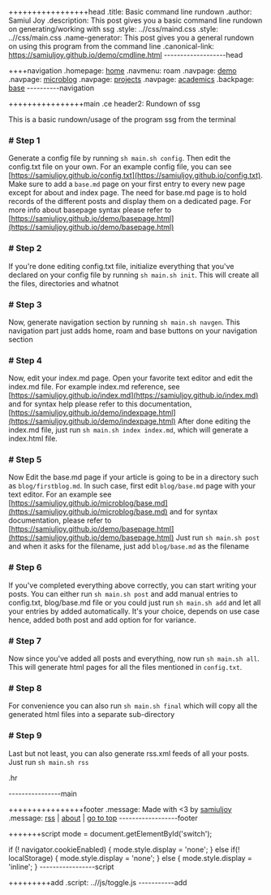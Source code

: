 +++++++++++++++++head
.title: Basic command line rundown
.author: Samiul Joy
.description: This post gives you a basic command line rundown on generating/working with ssg
.style: ..//css/maind.css
.style: ..//css/main.css
.name-generator: This post gives you a general rundown on using this program from the command line
.canonical-link: https://samiuljoy.github.io/demo/cmdline.html
-------------------head

++++navigation
.homepage: [home](..//index.html)
.navmenu: roam
.navpage: [demo](..//demo/base.html)
.navpage: [microblog](..//microblog/base.html)
.navpage: [projects](..//projects/base.html)
.navpage: [academics](..//academics/base.html)
.backpage: [base](base.html)
----------navigation

++++++++++++++++main
.ce header2: Rundown of ssg

This is a basic rundown/usage of the program ssg from the terminal

### # Step 1

Generate a config file by running `sh main.sh config`. Then edit the config.txt file on your own. For an example config file, you can see [https://samiuljoy.github.io/config.txt](https://samiuljoy.github.io/config.txt). Make sure to add a `base.md` page on your first entry to every new page except for about and index page. The need for base.md page is to hold records of the different posts and display them on a dedicated page. For more info about basepage syntax please refer to [https://samiuljoy.github.io/demo/basepage.html](https://samiuljoy.github.io/demo/basepage.html)

### # Step 2

If you're done editing config.txt file, initialize everything that you've declared on your config file by running `sh main.sh init`. This will create all the files, directories and whatnot

### # Step 3

Now, generate navigation section by running `sh main.sh navgen`. This navigation part just adds home, roam and base buttons on your navigation section

### # Step 4

Now, edit your index.md page. Open your favorite text editor and edit the index.md file. For example index.md reference, see [https://samiuljoy.github.io/index.md](https://samiuljoy.github.io/index.md) and for syntax help please refer to this documentation, [https://samiuljoy.github.io/demo/indexpage.html](https://samiuljoy.github.io/demo/indexpage.html) After done editing the index.md file, just run `sh main.sh index index.md`, which will generate a index.html file.

### # Step 5

Now Edit the base.md page if your article is going to be in a directory such as `blog/firstblog.md`. In such case, first edit `blog/base.md` page with your text editor. For an example see [https://samiuljoy.github.io/microblog/base.md](https://samiuljoy.github.io/microblog/base.md) and for syntax documentation, please refer to [https://samiuljoy.github.io/demo/basepage.html](https://samiuljoy.github.io/demo/basepage.html) Just run `sh main.sh post` and when it asks for the filename, just add `blog/base.md` as the filename

### # Step 6

If you've completed everything above correctly, you can start writing your posts. You can either run `sh main.sh post` and add manual entries to config.txt, blog/base.md file or you could just run `sh main.sh add` and let all your entries by added automatically. It's your choice, depends on use case hence, added both post and add option for for variance.

### # Step 7

Now since you've added all posts and everything, now run `sh main.sh all`. This will generate html pages for all the files mentioned in `config.txt`.

### # Step 8

For convenience you can also run `sh main.sh final` which will copy all the generated html files into a separate sub-directory
### # Step 9

Last but not least, you can also generate rss.xml feeds of all your posts. Just run `sh main.sh rss`

.hr

----------------main

++++++++++++++++footer
.message: Made with <3 by [samiuljoy](https://github.com/samiuljoy)
.message: [rss](/rss.xml) | [about](/about.html) | [go to top](#)
------------------footer

+++++++script
mode = document.getElementById('switch');

if (! navigator.cookieEnabled) {
	mode.style.display = 'none';
}
else if(! localStorage) {
	mode.style.display = 'none';
}
else {
	mode.style.display = 'inline';
}
-----------------script

+++++++++add
.script: ..//js/toggle.js
-----------add

